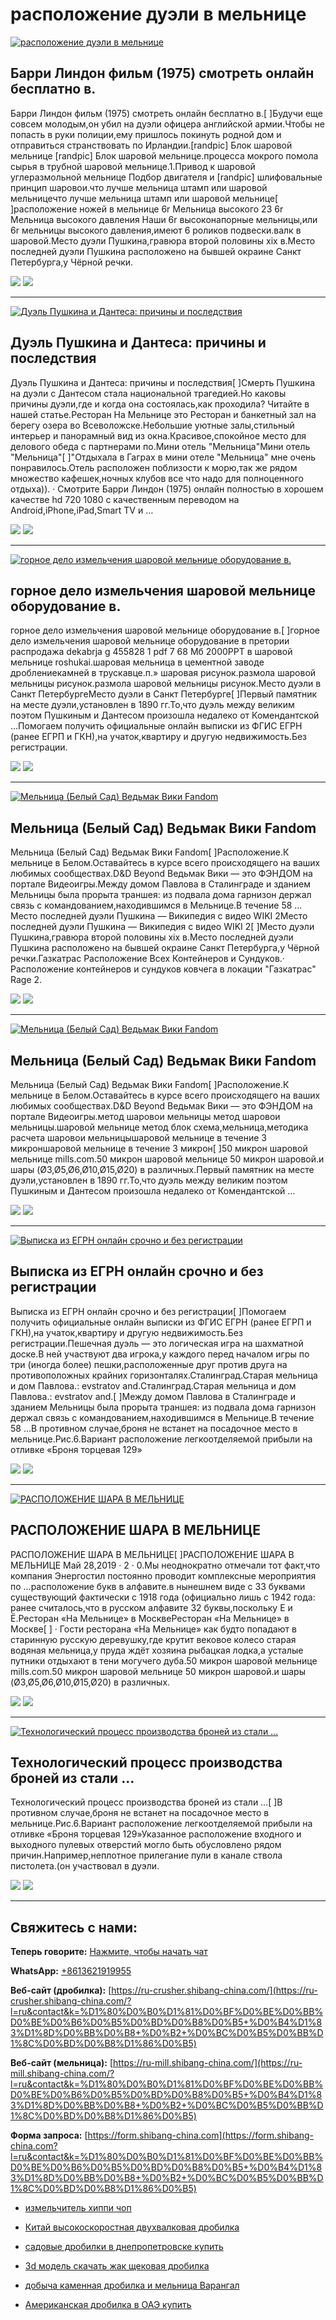 # расположение дуэли в мельнице

<a href="https://swt.shibang-china.com/?l=ru&img&k=%D1%80%D0%B0%D1%81%D0%BF%D0%BE%D0%BB%D0%BE%D0%B6%D0%B5%D0%BD%D0%B8%D0%B5+%D0%B4%D1%83%D1%8D%D0%BB%D0%B8+%D0%B2+%D0%BC%D0%B5%D0%BB%D1%8C%D0%BD%D0%B8%D1%86%D0%B5" target="_blank">![расположение дуэли в мельнице](http://static.shibang-china.com/all-800x300/978.jpg)</a>

## Барри Линдон фильм (1975) смотреть онлайн бесплатно в.
Барри Линдон фильм (1975) смотреть онлайн бесплатно в.[ ]Будучи еще совсем молодым,он убил на дуэли офицера английской армии.Чтобы не попасть в руки полиции,ему пришлось покинуть родной дом и отправиться странствовать по Ирландии.[randpic] Блок шаровой мельнице [randpic] Блок шаровой мельнице.процесса мокрого помола сырья в трубной шаровой мельнице.1.Привод к шаровой углеразмольной мельнице Подбор двигателя и [randpic] шлифовальные принцип шаровои.что лучше мельница штамп или шаровой мельницечто лучше мельница штамп или шаровой мельнице[ ]расположение ножей в мельнице 6r Мельница высокого 23 6r Мельница высокого давления Наши 6r высоконапорные мельницы,или 6r мельницы высокого давления,имеют 6 роликов подвески.валк в шаровой.Место дуэли Пушкина,гравюра второй половины xix в.Место последней дуэли Пушкина расположено на бывшей окраине Санкт Петербурга,у Чёрной речки.


<a href="https://whatsapp.shibangsoft.com/WhatsApp.php" target="_blank" title="WhatsApp">![](http://static.shibang-china.com/icon/whatsapp.png)</a> <a href="https://swt.shibang-china.com/?l=ru&icon&k=%D1%80%D0%B0%D1%81%D0%BF%D0%BE%D0%BB%D0%BE%D0%B6%D0%B5%D0%BD%D0%B8%D0%B5+%D0%B4%D1%83%D1%8D%D0%BB%D0%B8+%D0%B2+%D0%BC%D0%B5%D0%BB%D1%8C%D0%BD%D0%B8%D1%86%D0%B5" target="_blank">![](http://static.shibang-china.com/icon/chat-ru.png)</a>

---

<a href="https://swt.shibang-china.com/?l=ru&img&k=%D1%80%D0%B0%D1%81%D0%BF%D0%BE%D0%BB%D0%BE%D0%B6%D0%B5%D0%BD%D0%B8%D0%B5+%D0%B4%D1%83%D1%8D%D0%BB%D0%B8+%D0%B2+%D0%BC%D0%B5%D0%BB%D1%8C%D0%BD%D0%B8%D1%86%D0%B5" target="_blank">![Дуэль Пушкина и Дантеса: причины и последствия](http://static.shibang-china.com/all-800x300/159.jpg)</a>

## Дуэль Пушкина и Дантеса: причины и последствия
Дуэль Пушкина и Дантеса: причины и последствия[ ]Смерть Пушкина на дуэли с Дантесом стала национальной трагедией.Но каковы причины дуэли,где и когда она состоялась,как проходила? Читайте в нашей статье.Ресторан На Мельнице это Ресторан и банкетный зал на берегу озера во Всеволожске.Небольшие уютные залы,стильный интерьер и панорамный вид из окна.Красивое,спокойное место для делового обеда с партнерами по.Мини отель &quot;Мельница&quot;Мини отель &quot;Мельница&quot;[ ]&quot;Отдыхала в Гаграх в мини отеле &quot;Мельница&quot; мне очень понравилось.Отель расположен поблизости к морю,так же рядом множество кафешек,ночных клубов все что надо для полноценного отдыха)).&nbsp;&#0183;&#32;Смотрите Барри Линдон (1975) онлайн полностью в хорошем качестве hd 720 1080 с качественным переводом на Android,iPhone,iPad,Smart TV и …


<a href="https://whatsapp.shibangsoft.com/WhatsApp.php" target="_blank" title="WhatsApp">![](http://static.shibang-china.com/icon/whatsapp.png)</a> <a href="https://swt.shibang-china.com/?l=ru&icon&k=%D1%80%D0%B0%D1%81%D0%BF%D0%BE%D0%BB%D0%BE%D0%B6%D0%B5%D0%BD%D0%B8%D0%B5+%D0%B4%D1%83%D1%8D%D0%BB%D0%B8+%D0%B2+%D0%BC%D0%B5%D0%BB%D1%8C%D0%BD%D0%B8%D1%86%D0%B5" target="_blank">![](http://static.shibang-china.com/icon/chat-ru.png)</a>

---

<a href="https://swt.shibang-china.com/?l=ru&img&k=%D1%80%D0%B0%D1%81%D0%BF%D0%BE%D0%BB%D0%BE%D0%B6%D0%B5%D0%BD%D0%B8%D0%B5+%D0%B4%D1%83%D1%8D%D0%BB%D0%B8+%D0%B2+%D0%BC%D0%B5%D0%BB%D1%8C%D0%BD%D0%B8%D1%86%D0%B5" target="_blank">![горное дело измельчения шаровой мельнице оборудование в.](http://static.shibang-china.com/all-800x300/1000.jpg)</a>

## горное дело измельчения шаровой мельнице оборудование в.
горное дело измельчения шаровой мельнице оборудование в.[ ]горное дело измельчения шаровой мельнице оборудование в претории распродажа dekabrja g 455828 1 pdf 7 68 Мб 2000PPT в шаровой мельнице roshukai.шаровая мельница в цементной заводе дроблениекамней в трускавце.п.&#187; шаровая рисунок.размола шаровой мельницы рисунок.размола шаровой мельницы рисунок.Место дуэли в Санкт ПетербургеМесто дуэли в Санкт Петербурге[ ]Первый памятник на месте дуэли,установлен в 1890 гг.То,что дуэль между великим поэтом Пушкиным и Дантесом произошла недалеко от Комендантской …Помогаем получить официальные онлайн выписки из ФГИС ЕГРН (ранее ЕГРП и ГКН),на учаток,квартиру и другую недвижимость.Без регистрации.


<a href="https://whatsapp.shibangsoft.com/WhatsApp.php" target="_blank" title="WhatsApp">![](http://static.shibang-china.com/icon/whatsapp.png)</a> <a href="https://swt.shibang-china.com/?l=ru&icon&k=%D1%80%D0%B0%D1%81%D0%BF%D0%BE%D0%BB%D0%BE%D0%B6%D0%B5%D0%BD%D0%B8%D0%B5+%D0%B4%D1%83%D1%8D%D0%BB%D0%B8+%D0%B2+%D0%BC%D0%B5%D0%BB%D1%8C%D0%BD%D0%B8%D1%86%D0%B5" target="_blank">![](http://static.shibang-china.com/icon/chat-ru.png)</a>

---

<a href="https://swt.shibang-china.com/?l=ru&img&k=%D1%80%D0%B0%D1%81%D0%BF%D0%BE%D0%BB%D0%BE%D0%B6%D0%B5%D0%BD%D0%B8%D0%B5+%D0%B4%D1%83%D1%8D%D0%BB%D0%B8+%D0%B2+%D0%BC%D0%B5%D0%BB%D1%8C%D0%BD%D0%B8%D1%86%D0%B5" target="_blank">![Мельница (Белый Сад) Ведьмак Вики Fandom](http://static.shibang-china.com/all-800x300/976.jpg)</a>

## Мельница (Белый Сад) Ведьмак Вики Fandom
Мельница (Белый Сад) Ведьмак Вики Fandom[ ]Расположение.К мельнице в Белом.Оставайтесь в курсе всего происходящего на ваших любимых сообществах.D&amp;D Beyond Ведьмак Вики — это ФЭНДОМ на портале Видеоигры.Между домом Павлова в Сталинграде и зданием Мельницы была прорыта траншея: из подвала дома гарнизон держал связь с командованием,находившимся в Мельнице.В течение 58 …Место последней дуэли Пушкина — Википедия с видео WIKI 2Место последней дуэли Пушкина — Википедия с видео WIKI 2[ ]Место дуэли Пушкина,гравюра второй половины xix в.Место последней дуэли Пушкина расположено на бывшей окраине Санкт Петербурга,у Чёрной речки.Газкатрас Расположение Всех Контейнеров и Сундуков.&#183; Расположение контейнеров и сундуков ковчега в локации &quot;Газкатрас&quot; Rage 2.


<a href="https://whatsapp.shibangsoft.com/WhatsApp.php" target="_blank" title="WhatsApp">![](http://static.shibang-china.com/icon/whatsapp.png)</a> <a href="https://swt.shibang-china.com/?l=ru&icon&k=%D1%80%D0%B0%D1%81%D0%BF%D0%BE%D0%BB%D0%BE%D0%B6%D0%B5%D0%BD%D0%B8%D0%B5+%D0%B4%D1%83%D1%8D%D0%BB%D0%B8+%D0%B2+%D0%BC%D0%B5%D0%BB%D1%8C%D0%BD%D0%B8%D1%86%D0%B5" target="_blank">![](http://static.shibang-china.com/icon/chat-ru.png)</a>

---

<a href="https://swt.shibang-china.com/?l=ru&img&k=%D1%80%D0%B0%D1%81%D0%BF%D0%BE%D0%BB%D0%BE%D0%B6%D0%B5%D0%BD%D0%B8%D0%B5+%D0%B4%D1%83%D1%8D%D0%BB%D0%B8+%D0%B2+%D0%BC%D0%B5%D0%BB%D1%8C%D0%BD%D0%B8%D1%86%D0%B5" target="_blank">![Мельница (Белый Сад) Ведьмак Вики Fandom](http://static.shibang-china.com/all-800x300/408.jpg)</a>

## Мельница (Белый Сад) Ведьмак Вики Fandom
Мельница (Белый Сад) Ведьмак Вики Fandom[ ]Расположение.К мельнице в Белом.Оставайтесь в курсе всего происходящего на ваших любимых сообществах.D&amp;D Beyond Ведьмак Вики — это ФЭНДОМ на портале Видеоигры.метод шаровои мельницы метод шаровои мельницы.шаровой мельнице метод блок схема,мельница,методика расчета шаровои мельницышаровой мельнице в течение 3 микроншаровой мельнице в течение 3 микрон[ ]50 микрон шаровой мельнице mills.com.50 микрон шаровой мельнице 50 микрон шаровой.и шары (&#216;3,&#216;5,&#216;6,&#216;10,&#216;15,&#216;20) в различных.Первый памятник на месте дуэли,установлен в 1890 гг.То,что дуэль между великим поэтом Пушкиным и Дантесом произошла недалеко от Комендантской …


<a href="https://whatsapp.shibangsoft.com/WhatsApp.php" target="_blank" title="WhatsApp">![](http://static.shibang-china.com/icon/whatsapp.png)</a> <a href="https://swt.shibang-china.com/?l=ru&icon&k=%D1%80%D0%B0%D1%81%D0%BF%D0%BE%D0%BB%D0%BE%D0%B6%D0%B5%D0%BD%D0%B8%D0%B5+%D0%B4%D1%83%D1%8D%D0%BB%D0%B8+%D0%B2+%D0%BC%D0%B5%D0%BB%D1%8C%D0%BD%D0%B8%D1%86%D0%B5" target="_blank">![](http://static.shibang-china.com/icon/chat-ru.png)</a>

---

<a href="https://swt.shibang-china.com/?l=ru&img&k=%D1%80%D0%B0%D1%81%D0%BF%D0%BE%D0%BB%D0%BE%D0%B6%D0%B5%D0%BD%D0%B8%D0%B5+%D0%B4%D1%83%D1%8D%D0%BB%D0%B8+%D0%B2+%D0%BC%D0%B5%D0%BB%D1%8C%D0%BD%D0%B8%D1%86%D0%B5" target="_blank">![Выписка из ЕГРН онлайн срочно и без регистрации](http://static.shibang-china.com/all-800x300/751.jpg)</a>

## Выписка из ЕГРН онлайн срочно и без регистрации
Выписка из ЕГРН онлайн срочно и без регистрации[ ]Помогаем получить официальные онлайн выписки из ФГИС ЕГРН (ранее ЕГРП и ГКН),на учаток,квартиру и другую недвижимость.Без регистрации.Пешечная дуэль — это логическая игра на шахматной доске.В ней участвуют два игрока,у каждого перед началом игры по три (иногда более) пешки,расположенные друг против друга на противоположных крайних горизонталях.Сталинград.Старая мельница и дом Павлова.: evstratov and.Сталинград.Старая мельница и дом Павлова.: evstratov and.[ ]Между домом Павлова в Сталинграде и зданием Мельницы была прорыта траншея: из подвала дома гарнизон держал связь с командованием,находившимся в Мельнице.В течение 58 …В противном случае,броня не встанет на посадочное место в мельнице.Рис.6.Вариант расположение легкоотделяемой прибыли на отливке &#171;Броня торцевая 129&#187;


<a href="https://whatsapp.shibangsoft.com/WhatsApp.php" target="_blank" title="WhatsApp">![](http://static.shibang-china.com/icon/whatsapp.png)</a> <a href="https://swt.shibang-china.com/?l=ru&icon&k=%D1%80%D0%B0%D1%81%D0%BF%D0%BE%D0%BB%D0%BE%D0%B6%D0%B5%D0%BD%D0%B8%D0%B5+%D0%B4%D1%83%D1%8D%D0%BB%D0%B8+%D0%B2+%D0%BC%D0%B5%D0%BB%D1%8C%D0%BD%D0%B8%D1%86%D0%B5" target="_blank">![](http://static.shibang-china.com/icon/chat-ru.png)</a>

---

<a href="https://swt.shibang-china.com/?l=ru&img&k=%D1%80%D0%B0%D1%81%D0%BF%D0%BE%D0%BB%D0%BE%D0%B6%D0%B5%D0%BD%D0%B8%D0%B5+%D0%B4%D1%83%D1%8D%D0%BB%D0%B8+%D0%B2+%D0%BC%D0%B5%D0%BB%D1%8C%D0%BD%D0%B8%D1%86%D0%B5" target="_blank">![РАСПОЛОЖЕНИЕ ШАРА В МЕЛЬНИЦЕ](http://static.shibang-china.com/all-800x300/609.jpg)</a>

## РАСПОЛОЖЕНИЕ ШАРА В МЕЛЬНИЦЕ
РАСПОЛОЖЕНИЕ ШАРА В МЕЛЬНИЦЕ[ ]РАСПОЛОЖЕНИЕ ШАРА В МЕЛЬНИЦЕ Май 28,2019 &#183; 2 &#183; 0.Мы неоднократно отмечали тот факт,что компания Энергостил постоянно проводит комплексные мероприятия по …расположение букв в алфавите.в нынешнем виде с 33 буквами существующий фактически с 1918 года (официально лишь с 1942 года: ранее считалось,что в русском алфавите 32 буквы,поскольку Е и Ё.Ресторан &#171;На Мельнице&#187; в МосквеРесторан &#171;На Мельнице&#187; в Москве[ ]&nbsp;&#0183;&#32;Гости ресторана &#171;На Мельнице&#187; как будто попадают в старинную русскую деревушку,где крутит вековое колесо старая водяная мельница,у пруда ждёт хозяина рыбацкая лодка,а усталые путники отдыхают в тени могучего дуба.50 микрон шаровой мельнице mills.com.50 микрон шаровой мельнице 50 микрон шаровой.и шары (&#216;3,&#216;5,&#216;6,&#216;10,&#216;15,&#216;20) в различных.


<a href="https://whatsapp.shibangsoft.com/WhatsApp.php" target="_blank" title="WhatsApp">![](http://static.shibang-china.com/icon/whatsapp.png)</a> <a href="https://swt.shibang-china.com/?l=ru&icon&k=%D1%80%D0%B0%D1%81%D0%BF%D0%BE%D0%BB%D0%BE%D0%B6%D0%B5%D0%BD%D0%B8%D0%B5+%D0%B4%D1%83%D1%8D%D0%BB%D0%B8+%D0%B2+%D0%BC%D0%B5%D0%BB%D1%8C%D0%BD%D0%B8%D1%86%D0%B5" target="_blank">![](http://static.shibang-china.com/icon/chat-ru.png)</a>

---

<a href="https://swt.shibang-china.com/?l=ru&img&k=%D1%80%D0%B0%D1%81%D0%BF%D0%BE%D0%BB%D0%BE%D0%B6%D0%B5%D0%BD%D0%B8%D0%B5+%D0%B4%D1%83%D1%8D%D0%BB%D0%B8+%D0%B2+%D0%BC%D0%B5%D0%BB%D1%8C%D0%BD%D0%B8%D1%86%D0%B5" target="_blank">![Технологический процесс производства броней из стали …](http://static.shibang-china.com/all-800x300/404.jpg)</a>

## Технологический процесс производства броней из стали …
Технологический процесс производства броней из стали …[ ]В противном случае,броня не встанет на посадочное место в мельнице.Рис.6.Вариант расположение легкоотделяемой прибыли на отливке &#171;Броня торцевая 129&#187;Указанное расположение входного и выходного пулевых отверстий могло быть обусловлено рядом причин.Например,неплотное прилегание пули в канале ствола пистолета.(он участвовал в дуэли.

<a href="https://whatsapp.shibangsoft.com/WhatsApp.php" target="_blank" title="WhatsApp">![](http://static.shibang-china.com/icon/whatsapp.png)</a> <a href="https://swt.shibang-china.com/?l=ru&icon&k=%D1%80%D0%B0%D1%81%D0%BF%D0%BE%D0%BB%D0%BE%D0%B6%D0%B5%D0%BD%D0%B8%D0%B5+%D0%B4%D1%83%D1%8D%D0%BB%D0%B8+%D0%B2+%D0%BC%D0%B5%D0%BB%D1%8C%D0%BD%D0%B8%D1%86%D0%B5" target="_blank">![](http://static.shibang-china.com/icon/chat-ru.png)</a>

---
## Свяжитесь с нами:

**Теперь говорите:** [Нажмите, чтобы начать чат](https://swt.shibang-china.com?l=ru&contact&k=%D1%80%D0%B0%D1%81%D0%BF%D0%BE%D0%BB%D0%BE%D0%B6%D0%B5%D0%BD%D0%B8%D0%B5+%D0%B4%D1%83%D1%8D%D0%BB%D0%B8+%D0%B2+%D0%BC%D0%B5%D0%BB%D1%8C%D0%BD%D0%B8%D1%86%D0%B5)

**WhatsApp:**  [+8613621919955](https://whatsapp.shibangsoft.com/WhatsApp.php)

**Веб-сайт (дробилка):** [https://ru-crusher.shibang-china.com/](https://ru-crusher.shibang-china.com/?l=ru&contact&k=%D1%80%D0%B0%D1%81%D0%BF%D0%BE%D0%BB%D0%BE%D0%B6%D0%B5%D0%BD%D0%B8%D0%B5+%D0%B4%D1%83%D1%8D%D0%BB%D0%B8+%D0%B2+%D0%BC%D0%B5%D0%BB%D1%8C%D0%BD%D0%B8%D1%86%D0%B5)

**Веб-сайт (мельница):** [https://ru-mill.shibang-china.com/](https://ru-mill.shibang-china.com/?l=ru&contact&k=%D1%80%D0%B0%D1%81%D0%BF%D0%BE%D0%BB%D0%BE%D0%B6%D0%B5%D0%BD%D0%B8%D0%B5+%D0%B4%D1%83%D1%8D%D0%BB%D0%B8+%D0%B2+%D0%BC%D0%B5%D0%BB%D1%8C%D0%BD%D0%B8%D1%86%D0%B5)

**Форма запроса:** [https://form.shibang-china.com](https://form.shibang-china.com?l=ru&contact&k=%D1%80%D0%B0%D1%81%D0%BF%D0%BE%D0%BB%D0%BE%D0%B6%D0%B5%D0%BD%D0%B8%D0%B5+%D0%B4%D1%83%D1%8D%D0%BB%D0%B8+%D0%B2+%D0%BC%D0%B5%D0%BB%D1%8C%D0%BD%D0%B8%D1%86%D0%B5)

* [измельчитель хиппи чоп](../106/%D0%B8%D0%B7%D0%BC%D0%B5%D0%BB%D1%8C%D1%87%D0%B8%D1%82%D0%B5%D0%BB%D1%8C%20%D1%85%D0%B8%D0%BF%D0%BF%D0%B8%20%D1%87%D0%BE%D0%BF.md)

* [Китай высокоскоростная двухвалковая дробилка](../119/%D0%9A%D0%B8%D1%82%D0%B0%D0%B9%20%D0%B2%D1%8B%D1%81%D0%BE%D0%BA%D0%BE%D1%81%D0%BA%D0%BE%D1%80%D0%BE%D1%81%D1%82%D0%BD%D0%B0%D1%8F%20%D0%B4%D0%B2%D1%83%D1%85%D0%B2%D0%B0%D0%BB%D0%BA%D0%BE%D0%B2%D0%B0%D1%8F%20%D0%B4%D1%80%D0%BE%D0%B1%D0%B8%D0%BB%D0%BA%D0%B0.md)

* [садовые дробилки в днепропетровске купить](../106/%D1%81%D0%B0%D0%B4%D0%BE%D0%B2%D1%8B%D0%B5%20%D0%B4%D1%80%D0%BE%D0%B1%D0%B8%D0%BB%D0%BA%D0%B8%20%D0%B2%20%D0%B4%D0%BD%D0%B5%D0%BF%D1%80%D0%BE%D0%BF%D0%B5%D1%82%D1%80%D0%BE%D0%B2%D1%81%D0%BA%D0%B5%20%D0%BA%D1%83%D0%BF%D0%B8%D1%82%D1%8C.md)

* [3d модель скачать жак щековая дробилка](../109/3d%20%D0%BC%D0%BE%D0%B4%D0%B5%D0%BB%D1%8C%20%D1%81%D0%BA%D0%B0%D1%87%D0%B0%D1%82%D1%8C%20%D0%B6%D0%B0%D0%BA%20%D1%89%D0%B5%D0%BA%D0%BE%D0%B2%D0%B0%D1%8F%20%D0%B4%D1%80%D0%BE%D0%B1%D0%B8%D0%BB%D0%BA%D0%B0.md)

* [добыча каменная дробилка и мельница Варангал](../114/%D0%B4%D0%BE%D0%B1%D1%8B%D1%87%D0%B0%20%D0%BA%D0%B0%D0%BC%D0%B5%D0%BD%D0%BD%D0%B0%D1%8F%20%D0%B4%D1%80%D0%BE%D0%B1%D0%B8%D0%BB%D0%BA%D0%B0%20%D0%B8%20%D0%BC%D0%B5%D0%BB%D1%8C%D0%BD%D0%B8%D1%86%D0%B0%20%D0%92%D0%B0%D1%80%D0%B0%D0%BD%D0%B3%D0%B0%D0%BB.md)

* [Американская дробилка в ОАЭ купить](../111/%D0%90%D0%BC%D0%B5%D1%80%D0%B8%D0%BA%D0%B0%D0%BD%D1%81%D0%BA%D0%B0%D1%8F%20%D0%B4%D1%80%D0%BE%D0%B1%D0%B8%D0%BB%D0%BA%D0%B0%20%D0%B2%20%D0%9E%D0%90%D0%AD%20%D0%BA%D1%83%D0%BF%D0%B8%D1%82%D1%8C.md)